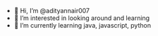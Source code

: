 - 👋 Hi, I’m @adityannair007
- 👀 I’m interested in looking around and learning
- 🌱 I’m currently learning java, javascript, python
<!---
adityannair007/adityannair007 is a ✨ special ✨ repository because its `README.md` (this file) appears on your GitHub profile.
You can click the Preview link to take a look at your changes.
--->
